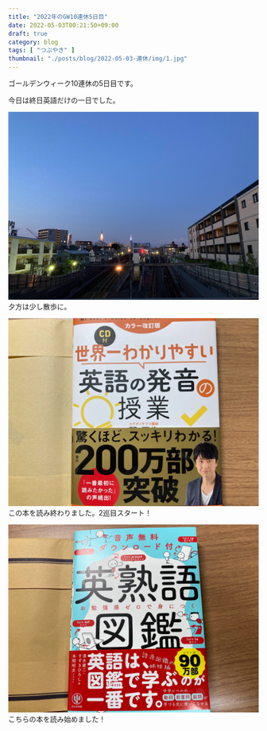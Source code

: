 ```yaml
---
title: "2022年のGW10連休5日目"
date: 2022-05-03T00:21:50+09:00
draft: true
category: blog
tags: [ "つぶやき" ]
thumbnail: "./posts/blog/2022-05-03-連休/img/1.jpg"
---
```

ゴールデンウィーク10連休の5日目です。  
<!--more-->

今日は終日英語だけの一日でした。  

![](./img/1.jpg)
夕方は少し散歩に。  

![](./img/2.jpg)
この本を読み終わりました。2巡目スタート！  

![](./img/3.jpg)
こちらの本を読み始めました！